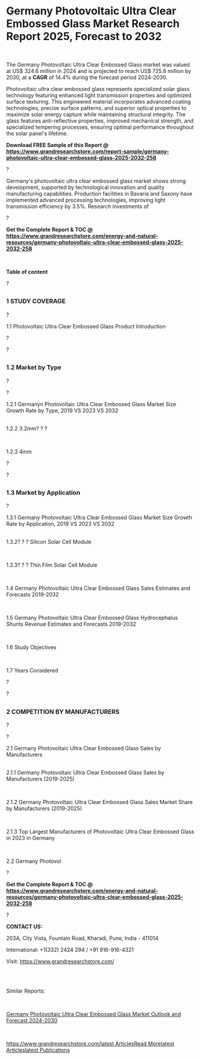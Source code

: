 <h1>Germany Photovoltaic Ultra Clear Embossed Glass Market Research Report 2025, Forecast to 2032</h1><br/><p>The Germany Photovoltaic Ultra Clear Embossed Glass market was valued at US$ 324.6 million in 2024 and is projected to reach US$ 725.8 million by 2030, at a <strong>CAGR</strong> of 14.4% during the forecast period 2024-2030.</p>
 
 
 
 <p>Photovoltaic ultra clear embossed glass represents specialized solar glass technology featuring enhanced light transmission properties and optimized surface texturing. This engineered material incorporates advanced coating technologies, precise surface patterns, and superior optical properties to maximize solar energy capture while maintaining structural integrity. The glass features anti-reflective properties, improved mechanical strength, and specialized tempering processes, ensuring optimal performance throughout the solar panel&#39;s lifetime.</p>
 
 
 
 <div><b>Download FREE Sample of this Report @ <a href="https://www.grandresearchstore.com/report-sample/germany-photovoltaic-ultra-clear-embossed-glass-2025-2032-258">https://www.grandresearchstore.com/report-sample/germany-photovoltaic-ultra-clear-embossed-glass-2025-2032-258</a></b></div>
 
 
 
 <p>? </p>
 
 
 
 <p>Germany&#39;s photovoltaic ultra clear embossed glass market shows strong development, supported by technological innovation and quality manufacturing capabilities. Production facilities in Bavaria and Saxony have implemented advanced processing technologies, improving light transmission efficiency by 3.5%. Research investments of</p>
 
 
 
 <p>? </p>
 
 
 
 <div><b>Get the Complete Report & TOC @ <a href="https://www.grandresearchstore.com/energy-and-natural-resources/germany-photovoltaic-ultra-clear-embossed-glass-2025-2032-258">https://www.grandresearchstore.com/energy-and-natural-resources/germany-photovoltaic-ultra-clear-embossed-glass-2025-2032-258</a></b></div>
 
 
 
 <p><br />
 
 <b>Table of content</b></p>
 
 
 
 <p>? </p>
 
 
 
 <h2><span style="font-size:16px"><strong>1 STUDY COVERAGE</strong></span></h2>
 
 
 
 <p>? </p>
 
 
 
 <p>1.1 Photovoltaic Ultra Clear Embossed Glass Product Introduction</p>
 
 
 
 <p>? </p>
 
 
 
 <p>? </p>
 
 
 
 <h2><span style="font-size:16px"><strong>1.2 Market by Type</strong></span></h2>
 
 
 
 <p>? </p>
 
 
 
 <p>? </p>
 
 
 
 <p>1.2.1 Germanyn Photovoltaic Ultra Clear Embossed Glass Market Size Growth Rate by Type, 2019 VS 2023 VS 2032<br />
 
 <br />
 
 1.2.2 3.2mm? ? ? <br />
 
 <br />
 
 1.2.3 4mm<br />
 
 ? </p>
 
 
 
 <p>? </p>
 
 
 
 <h2><span style="font-size:16px"><strong>1.3 Market by Application</strong></span></h2>
 
 
 
 <p>? </p>
 
 
 
 <p>1.3.1 Germany Photovoltaic Ultra Clear Embossed Glass Market Size Growth Rate by Application, 2019 VS 2023 VS 2032<br />
 
 <br />
 
 1.3.2? ? ? Silicon Solar Cell Module<br />
 
 <br />
 
 1.3.3? ? ? Thin Film Solar Cell Module<br />
 
 <br />
 
 1.4 Germany Photovoltaic Ultra Clear Embossed Glass Sales Estimates and Forecasts 2019-2032<br />
 
 <br />
 
 1.5 Germany Photovoltaic Ultra Clear Embossed Glass Hydrocephalus Shunts Revenue Estimates and Forecasts 2019-2032<br />
 
 <br />
 
 1.6 Study Objectives<br />
 
 <br />
 
 1.7 Years Considered</p>
 
 
 
 <p>? </p>
 
 
 
 <p>? </p>
 
 
 
 <h2><span style="font-size:16px"><strong>2 COMPETITION BY MANUFACTURERS</strong></span></h2>
 
 
 
 <p>? </p>
 
 
 
 <p>? </p>
 
 
 
 <p>2.1 Germany Photovoltaic Ultra Clear Embossed Glass Sales by Manufacturers<br />
 
 <br />
 
 2.1.1 Germany Photovoltaic Ultra Clear Embossed Glass Sales by Manufacturers (2019-2025)<br />
 
 <br />
 
 2.1.2 Germany Photovoltaic Ultra Clear Embossed Glass Sales Market Share by Manufacturers (2019-2025)<br />
 
 <br />
 
 2.1.3 Top Largest Manufacturers of Photovoltaic Ultra Clear Embossed Glass in 2023 in Germany<br />
 
 <br />
 
 2.2 Germany Photovol</p>
 
 
 
 <p>? </p>
 
 
 
 <div><b>Get the Complete Report & TOC @ <a href="https://www.grandresearchstore.com/energy-and-natural-resources/germany-photovoltaic-ultra-clear-embossed-glass-2025-2032-258">https://www.grandresearchstore.com/energy-and-natural-resources/germany-photovoltaic-ultra-clear-embossed-glass-2025-2032-258</a></b></div>
 
 
 
 <p>? </p>
 
 
 
 <p><b>CONTACT US:</b><br />
 
 203A, City Vista, Fountain Road, Kharadi, Pune, India - 411014<br />
 
 International: +1(332) 2424 294 / +91 916-916-4321<br />
 
 Visit: <a href="https://www.grandresearchstore.com/">https://www.grandresearchstore.com/</a><br />
 
 <br />
 
 <br />
 
 Similar Reports:<br />
 
 <br />
 
 <a href="https://www.grandresearchstore.com/energy-and-natural-resources/germany-photovoltaic-ultra-clear-embossed-glass-2024-2030-942">Germany Photovoltaic Ultra Clear Embossed Glass Market Outlook and Forecast 2024-2030</a><br />
 
 <br />
 
 <a href="https://gyeongbokgung.com">https://www.grandresearchstore.com/</a><a href="https://hallyeomaritime.com">latest Articles</a><a href="https://jingwansa.com">Read More</a><a href="https://nguoiviet.jp/">latest Articles</a><a href="https://www.intelmarketresearch.com/">latest Publications</a></p>